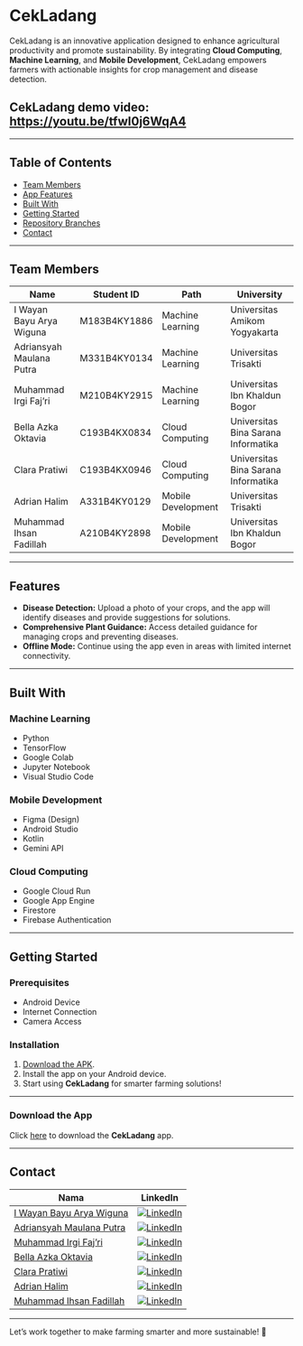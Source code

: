 # CekLadang


CekLadang is an innovative application designed to enhance agricultural productivity and promote sustainability. By integrating **Cloud Computing**, **Machine Learning**, and **Mobile Development**, CekLadang empowers farmers with actionable insights for crop management and disease detection.
## CekLadang demo video: https://youtu.be/tfwI0j6WqA4
---

## **Table of Contents**

- [Team Members](#team-members)
- [App Features](#features)
- [Built With](#built-with)
- [Getting Started](#getting-started)
- [Repository Branches](#repository-branches)
- [Contact](#contact)

---

## **Team Members**

| **Name**                  | **Student ID**     | **Path**            | **University**                       |
|---------------------------|--------------------|---------------------|---------------------------------------|
| I Wayan Bayu Arya Wiguna  | M183B4KY1886       | Machine Learning    | Universitas Amikom Yogyakarta         |
| Adriansyah Maulana Putra  | M331B4KY0134       | Machine Learning    | Universitas Trisakti                  |
| Muhammad Irgi Faj’ri      | M210B4KY2915       | Machine Learning    | Universitas Ibn Khaldun Bogor         |
| Bella Azka Oktavia        | C193B4KX0834       | Cloud Computing     | Universitas Bina Sarana Informatika   |
| Clara Pratiwi             | C193B4KX0946       | Cloud Computing     | Universitas Bina Sarana Informatika   |
| Adrian Halim              | A331B4KY0129       | Mobile Development  | Universitas Trisakti                  |
| Muhammad Ihsan Fadillah   | A210B4KY2898       | Mobile Development  | Universitas Ibn Khaldun Bogor         |

---

## **Features**

- **Disease Detection:** Upload a photo of your crops, and the app will identify diseases and provide suggestions for solutions.
- **Comprehensive Plant Guidance:** Access detailed guidance for managing crops and preventing diseases.
- **Offline Mode:** Continue using the app even in areas with limited internet connectivity.

---

## **Built With**

### **Machine Learning**
- Python
- TensorFlow
- Google Colab
- Jupyter Notebook
- Visual Studio Code

### **Mobile Development**
- Figma (Design)
- Android Studio
- Kotlin
- Gemini API

### **Cloud Computing**
- Google Cloud Run
- Google App Engine
- Firestore
- Firebase Authentication

---

## **Getting Started**

### **Prerequisites**
- Android Device
- Internet Connection
- Camera Access

### **Installation**
1. [Download the APK](https://drive.google.com/drive/folders/1fRGdmma5kzgR_RIYAWrThaZjV0mcXeXQ?usp=drive_link).
2. Install the app on your Android device.
3. Start using **CekLadang** for smarter farming solutions!

---


### **Download the App**
Click [here](https://drive.google.com/drive/folders/1fRGdmma5kzgR_RIYAWrThaZjV0mcXeXQ?usp=drive_link) to download the **CekLadang** app.


---

## Contact

| Nama                     | LinkedIn                                                                                                                                                     |
|--------------------------|--------------------------------------------------------------------------------------------------------------------------------------------------------------|
| [I Wayan Bayu Arya Wiguna](https://www.linkedin.com/in/i-wayan-bayu-arya-wiguna/)      | [![LinkedIn](https://img.shields.io/badge/LinkedIn-%230077B5.svg?logo=linkedin&logoColor=white)](https://www.linkedin.com/in/i-wayan-bayu-arya-wiguna/)  |
| [Adriansyah Maulana Putra](https://www.linkedin.com/in/adriansyah-maulana-putra-b72993295/) | [![LinkedIn](https://img.shields.io/badge/LinkedIn-%230077B5.svg?logo=linkedin&logoColor=white)](https://www.linkedin.com/in/adriansyah-maulana-putra-b72993295/) |
| [Muhammad Irgi Faj’ri](https://id.linkedin.com/in/muhammad-irgi-51831a311/)               | [![LinkedIn](https://img.shields.io/badge/LinkedIn-%230077B5.svg?logo=linkedin&logoColor=white)](https://id.linkedin.com/in/muhammad-irgi-51831a311/)   |
| [Bella Azka Oktavia](http://www.linkedin.com/in/bella-azka-oktavia/)   | [![LinkedIn](https://img.shields.io/badge/LinkedIn-%230077B5.svg?logo=linkedin&logoColor=white)](http://www.linkedin.com/in/bella-azka-oktavia/)     |
| [Clara Pratiwi](https://www.linkedin.com/in/clarapratiwi/)     | [![LinkedIn](https://img.shields.io/badge/LinkedIn-%230077B5.svg?logo=linkedin&logoColor=white)](https://www.linkedin.com/in/clarapratiwi/)   |
| [Adrian Halim](https://www.linkedin.com/in/adrian-halim-2226b5254/)      | [![LinkedIn](https://img.shields.io/badge/LinkedIn-%230077B5.svg?logo=linkedin&logoColor=white)](https://www.linkedin.com/in/adrian-halim-2226b5254/)  |
| [Muhammad Ihsan Fadillah](https://www.linkedin.com/in/muhammad-ihsan-fadillah-1a0b991b6/)    | [![LinkedIn](https://img.shields.io/badge/LinkedIn-%230077B5.svg?logo=linkedin&logoColor=white)](https://www.linkedin.com/in/muhammad-ihsan-fadillah-1a0b991b6/)    |


---

Let’s work together to make farming smarter and more sustainable! 🌱
